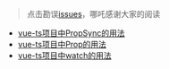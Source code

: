 > 点击勘误[issues](https://github.com/webVueBlog/learn-web/issues)，哪吒感谢大家的阅读

- [vue-ts项目中PropSync的用法️](/Vue/vue-ts项目中PropSync的用法)
- [vue-ts项目中Prop的用法](/Vue/vue-ts项目中Prop的用法)
- [vue-ts项目中watch的用法](/Vue/vue-ts项目中watch的用法)














